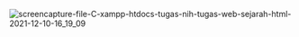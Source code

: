 ![screencapture-file-C-xampp-htdocs-tugas-nih-tugas-web-sejarah-html-2021-12-10-16_19_09](https://user-images.githubusercontent.com/55625153/145914701-0ded29ce-e8af-40d4-88ed-f0500db03100.png)
